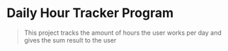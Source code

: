 # Daily Hour Tracker Program

> This project tracks the amount of hours the user works per day and gives the sum result to the user